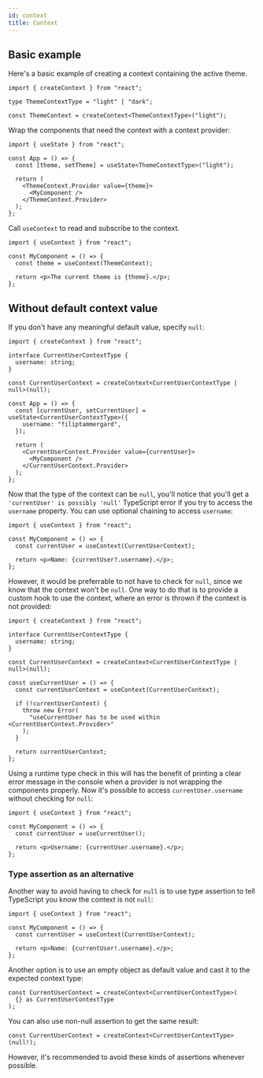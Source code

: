 ```yaml
---
id: context
title: Context
---
```


## Basic example

Here's a basic example of creating a context containing the active theme.

```tsx
import { createContext } from "react";

type ThemeContextType = "light" | "dark";

const ThemeContext = createContext<ThemeContextType>("light");
```

Wrap the components that need the context with a context provider:

```tsx
import { useState } from "react";

const App = () => {
  const [theme, setTheme] = useState<ThemeContextType>("light");

  return (
    <ThemeContext.Provider value={theme}>
      <MyComponent />
    </ThemeContext.Provider>
  );
};
```

Call `useContext` to read and subscribe to the context.

```tsx
import { useContext } from "react";

const MyComponent = () => {
  const theme = useContext(ThemeContext);

  return <p>The current theme is {theme}.</p>;
};
```

## Without default context value

If you don't have any meaningful default value, specify `null`:

```tsx
import { createContext } from "react";

interface CurrentUserContextType {
  username: string;
}

const CurrentUserContext = createContext<CurrentUserContextType | null>(null);
```

```tsx
const App = () => {
  const [currentUser, setCurrentUser] = useState<CurrentUserContextType>({
    username: "filiptammergard",
  });

  return (
    <CurrentUserContext.Provider value={currentUser}>
      <MyComponent />
    </CurrentUserContext.Provider>
  );
};
```

Now that the type of the context can be `null`, you'll notice that you'll get a `'currentUser' is possibly 'null'` TypeScript error if you try to access the `username` property. You can use optional chaining to access `username`:

```tsx
import { useContext } from "react";

const MyComponent = () => {
  const currentUser = useContext(CurrentUserContext);

  return <p>Name: {currentUser?.username}.</p>;
};
```

However, it would be preferrable to not have to check for `null`, since we know that the context won't be `null`. One way to do that is to provide a custom hook to use the context, where an error is thrown if the context is not provided:

```tsx
import { createContext } from "react";

interface CurrentUserContextType {
  username: string;
}

const CurrentUserContext = createContext<CurrentUserContextType | null>(null);

const useCurrentUser = () => {
  const currentUserContext = useContext(CurrentUserContext);

  if (!currentUserContext) {
    throw new Error(
      "useCurrentUser has to be used within <CurrentUserContext.Provider>"
    );
  }

  return currentUserContext;
};
```

Using a runtime type check in this will has the benefit of printing a clear error message in the console when a provider is not wrapping the components properly. Now it's possible to access `currentUser.username` without checking for `null`:

```tsx
import { useContext } from "react";

const MyComponent = () => {
  const currentUser = useCurrentUser();

  return <p>Username: {currentUser.username}.</p>;
};
```

### Type assertion as an alternative

Another way to avoid having to check for `null` is to use type assertion to tell TypeScript you know the context is not `null`:

```tsx
import { useContext } from "react";

const MyComponent = () => {
  const currentUser = useContext(CurrentUserContext);

  return <p>Name: {currentUser!.username}.</p>;
};
```

Another option is to use an empty object as default value and cast it to the expected context type:

```tsx
const CurrentUserContext = createContext<CurrentUserContextType>(
  {} as CurrentUserContextType
);
```

You can also use non-null assertion to get the same result:

```tsx
const CurrentUserContext = createContext<CurrentUserContextType>(null!);
```

However, it's recommended to avoid these kinds of assertions whenever possible.
